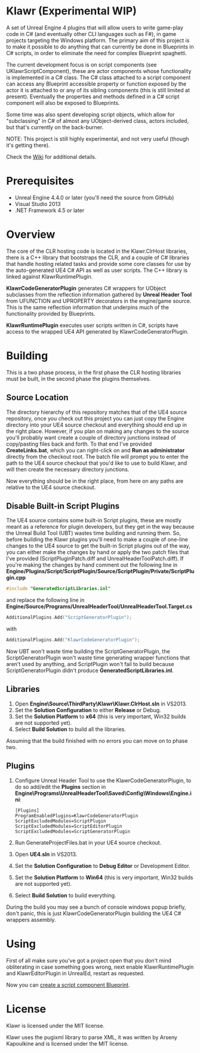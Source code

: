 Klawr (Experimental WIP)
================
A set of Unreal Engine 4 plugins that will allow users to write game-play code in C# (and eventually other CLI languages such as F#), in game projects targeting the Windows platform. The primary aim of this project is to make it possible to do anything that can currently be done in Blueprints in C# scripts, in order to eliminate the need for complex Blueprint spaghetti.

The current development focus is on script components (see UKlawrScriptComponent), these are actor components whose functionality is implemented in a C# class. The C# class attached to a script component can access any Blueprint accessible property or function exposed by the actor it is attached to or any of its sibling components (this is still limited at present). Eventually the properties and methods defined in a C# script component will also be exposed to Blueprints.

Some time was also spent developing script objects, which allow for "subclassing" in C# of almost any UObject-derived class, actors included, but that's currently on the back-burner.

NOTE: This project is still highly experimental, and not very useful (though it's getting there).

Check the [Wiki](https://github.com/enlight/klawr/wiki) for additional details.

Prerequisites
========
- Unreal Engine 4.4.0 or later (you'll need the source from GitHub)
- Visual Studio 2013
- .NET Framework 4.5 or later

Overview
======
The core of the CLR hosting code is located in the Klawr.ClrHost libraries, there is a C++ library that bootstraps the CLR, and a couple of C# libraries that handle hosting related tasks and provide some core classes for use by the auto-generated UE4 C# API as well as user scripts. The C++ library is linked against KlawrRuntimePlugin.

**KlawrCodeGeneratorPlugin** generates C# wrappers for UObject subclasses from the reflection information gathered by  **Unreal Header Tool** from UFUNCTION and UPROPERTY decorators in the engine/game source. This is the same reflection information that underpins much of the functionality provided by Blueprints.

**KlawrRuntimePlugin** executes user scripts written in C#, scripts have access to the wrapped UE4 API generated by KlawrCodeGeneratorPlugin.

Building
======
This is a two phase process, in the first phase the CLR hosting libraries must be built, in the second phase the plugins themselves.

Source Location
-----------------
The directory hierarchy of this repository matches that of the UE4 source repository, once you check out this project you can just copy the Engine directory into your UE4 source checkout and everything should end up in the right place. However, if you plan on making any changes to the source you'll probably want create a couple of directory junctions instead of copy/pasting files back and forth. To that end I've provided **CreateLinks.bat**, which you can right-click on and **Run as administrator** directly from the checkout root. The batch file will prompt you to enter the path to the UE4 source checkout that you'd like to use to build Klawr, and will then create the necessary directory junctions.

Now everything should be in the right place, from here on any paths are relative to the UE4 source checkout.

Disable Built-in Script Plugins
-------------------------------
The UE4 source contains some built-in Script plugins, these are mostly meant as a reference for plugin developers, but they get in the way because the Unreal Build Tool (UBT) wastes time building and running them. So, before building the Klawr plugins you'll need to make a couple of one-line changes to the UE4 source to get the built-in Script plugins out of the way, you can either make the changes by hand or apply the two patch files that I've provided (ScriptPluginPatch.diff and UnrealHeaderToolPatch.diff). If you're making the changes by hand comment out the following line in **Engine/Plugins/Script/ScriptPlugin/Source/ScriptPlugin/Private/ScriptPlugin.cpp**

``` cpp
#include "GeneratedScriptLibraries.inl"
```

and replace the following line in **Engine/Source/Programs/UnrealHeaderTool/UnrealHeaderTool.Target.cs**

``` cpp
AdditionalPlugins.Add("ScriptGeneratorPlugin");
```

with

``` cpp
AdditionalPlugins.Add("KlawrCodeGeneratorPlugin");
```

Now UBT won't waste time building the ScriptGeneratorPlugin, the ScriptGeneratorPlugin won't waste time generating wrapper functions that aren't used by anything, and ScriptPlugin won't fail to build because ScriptGeneratorPlugin didn't produce **GeneratedScriptLibraries.inl**.

Libraries
---------
1. Open **Engine\Source\ThirdParty\Klawr\Klawr.ClrHost.sln** in VS2013.
2. Set the **Solution Configuration** to either **Release** or Debug.
3. Set the **Solution Platform** to **x64** (this is very important, Win32 builds are not supported yet).
4. Select **Build Solution** to build all the libraries.

Assuming that the build finished with no errors you can move on to phase two.

Plugins
--------
1. Configure Unreal Header Tool to use the KlawrCodeGeneratorPlugin, to do so add/edit the **Plugins** section in **Engine\Programs\UnrealHeaderTool\Saved\Config\Windows\Engine.ini**:

    ```
    [Plugins]
    ProgramEnabledPlugins=KlawrCodeGeneratorPlugin
    ScriptExcludedModules=ScriptPlugin
    ScriptExcludedModules=ScriptEditorPlugin
    ScriptExcludedModules=ScriptGeneratorPlugin
    ```

2. Run GenerateProjectFiles.bat in your UE4 source checkout.
3. Open **UE4.sln** in VS2013.
4. Set the **Solution Configuration** to **Debug Editor** or Development Editor.
5. Set the **Solution Platform** to **Win64** (this is very important, Win32 builds are not supported yet).
6. Select **Build Solution** to build everything.

During the build you may see a bunch of console windows popup briefly, don't panic, this is just KlawrCodeGeneratorPlugin building the UE4 C# wrappers assembly.

Using
====
First of all make sure you've got a project open that you don't mind obliterating in case something goes wrong, next enable KlawrRuntimePlugin and KlawrEditorPlugin in UnrealEd, restart as requested.

Now you can [create a script component Blueprint](https://github.com/enlight/klawr/wiki/Creating-a-Script-Component-Blueprint).

License
=====
Klawr is licensed under the MIT license.

Klawr uses the pugixml library to parse XML, it was written by Arseny Kapoulkine and is licensed under the MIT license.
